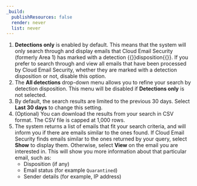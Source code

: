 ```yaml
---
_build:
  publishResources: false
  render: never
  list: never
---
```


1. **Detections only** is enabled by default. This means that the system will only search through and display emails that Cloud Email Security (formerly Area 1) has marked with a detection {{<glossary-tooltip term_id="disposition" link="/email-security/reference/dispositions-and-attributes/">}}disposition{{</glossary-tooltip>}}. If you prefer to search through and view all emails that have been processed by Cloud Email Security, whether they are marked with a detection disposition or not, disable this option.
2. The **All detections** drop-down menu allows you to refine your search by detection disposition. This menu will be disabled if **Detections only** is not selected.
3. By default, the search results are limited to the previous 30 days. Select **Last 30 days** to change this setting.
4. (Optional) You can download the results from your search in CSV format. The CSV file is capped at 1,000 rows.
5. The system returns a list of emails that fit your search criteria, and will inform you if there are emails similar to the ones found. If Cloud Email Security finds emails similar to the ones returned by your query, select **Show** to display them. Otherwise, select **View** on the email you are interested in. This will show you more information about that particular email, such as:
	- Disposition (if any)
	- Email status (for example `Quarantined`)
	- Sender details (for example, IP address)